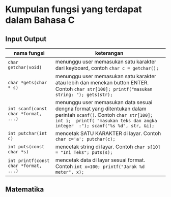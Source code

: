 # Kumpulan fungsi yang terdapat dalam Bahasa C

## Input Output

nama fungsi |  keterangan
--- | --- 
` char getchar(void) ` | menunggu user memasukan satu karakter dari keyboard, contoh ` char c = getchar(); `
` char *gets(char * s) ` | menunggu user memasukan satu karakter atau lebih dan menekan button ENTER. Contoh ` char str[100]; printf("masukan string: "); gets(str); `
` int scanf(const char *format, ...) ` | menunggu user memasukan data sesuai dengna format yang ditentukan dalam perintah `scanf()`. Contoh  `char str[100]; int i;  printf( "masukan teks dan angka integer  :"); scanf("%s %d", str, &i); `
` int putchar(int c) ` | mencetak SATU KARAKTER di layar. Contoh ` char c='a'; putchar(c); `
` int puts(const char *s) ` | mencetak string di layar. Contoh  ` char s[10] = "Ini Teks"; puts(s); `
` int printf(const char *format, ...) ` | mencetak data di layar sesuai format. Contoh ` int x=100; printf("Jarak %d meter", x); `

## Matematika

